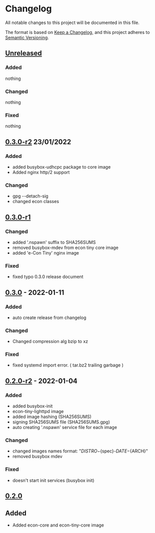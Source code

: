 # Changelog
All notable changes to this project will be documented in this file.

The format is based on [Keep a Changelog](https://keepachangelog.com/en/1.0.0/),
and this project adheres to [Semantic Versioning](https://semver.org/spec/v2.0.0.html).

## [Unreleased]

### Added

nothing

### Changed

nothing

### Fixed

nothing

## [0.3.0-r2] 23/01/2022

### Added 

* added busybox-udhcpc package to core image
* Added nginx http/2 support 

### Changed

* gpg --detach-sig
* changed econ classes


## [0.3.0-r1]

### Changed

* added '.nspawn' suffix to SHA256SUMS
* removed busybox-mdev from econ tiny core image
* added 'e-Con Tiny' nginx image

### Fixed

* fixed typo 0.3.0 release document


## [0.3.0] - 2022-01-11

### Added 

* auto create release from changelog

### Changed

* Changed compression alg bzip to xz

### Fixed

* fixed systemd import error. ( tar.bz2 trailing garbage )


## [0.2.0-r2] - 2022-01-04

### Added

* added busybox-init
* econ-tiny-lighttpd image
* added image hashing (SHA256SUMS)
* signing SHA256SUMS file (SHA256SUMS.gpg)
* auto creating '.nspawn' service file for each image

### Changed

* changed images names format: "${DISTRO}-${spec}-${DATE}-${ARCH}"
* removed busybox mdev

### Fixed

* doesn't start init services (busybox init)


## [0.2.0]

## Added

* Added econ-core and econ-tiny-core image


[Unreleased]: https://github.com/mofm/meta-econ/compare/0.3.0-r1...HEAD
[0.3.0-r2]: https://github.com/mofm/meta-econ/compare/0.3.0-r2...0.3.0-r1
[0.3.0-r1]: https://github.com/mofm/meta-econ/compare/0.3.0-r1...0.3.0
[0.3.0]: https://github.com/mofm/meta-econ/compare/0.3.0...0.2.0-r2
[0.2.0-r2]: https://github.com/mofm/meta-econ/compare/0.2.0-r2...0.2.0
[0.2.0]: https://github.com/mofm/meta-econ/releases/tag/0.2.0
